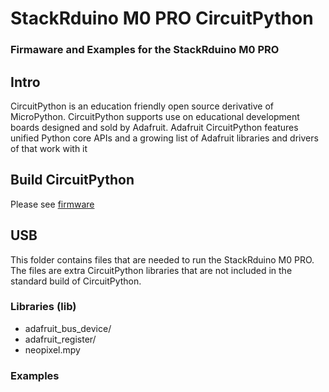 # StackRduino M0 PRO CircuitPython
### Firmaware and Examples for the StackRduino M0 PRO

## Intro
CircuitPython is an education friendly open source derivative of MicroPython. CircuitPython supports use on educational development boards designed and sold by Adafruit. Adafruit CircuitPython features unified Python core APIs and a growing list of Adafruit libraries and drivers of that work with it

## Build CircuitPython
Please see [firmware](https://github.com/StackRduino/StackRduino_M0/tree/master/Circuitpython/firmware)

## USB
This folder contains files that are needed to run the StackRduino M0 PRO. The files are extra CircuitPython libraries that are not included in the standard build of CircuitPython.
### Libraries (lib)
- adafruit_bus_device/
- adafruit_register/
- neopixel.mpy
### Examples 
